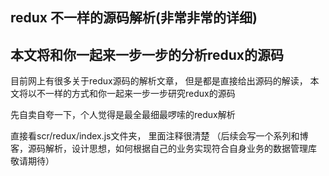 ## redux 不一样的源码解析(非常非常的详细)

## 本文将和你一起来一步一步的分析redux的源码

目前网上有很多关于redux源码的解析文章， 但是都是直接给出源码的解读， 本文将以不一样的方式和你一起来一步一步研究redux的源码

先自卖自夸一下，个人觉得是最全最细最啰嗦的redux解析

直接看scr/redux/index.js文件夹， 里面注释很清楚
（后续会写一个系列和博客，源码解析，设计思想，如何根据自己的业务实现符合自身业务的数据管理库 敬请期待）